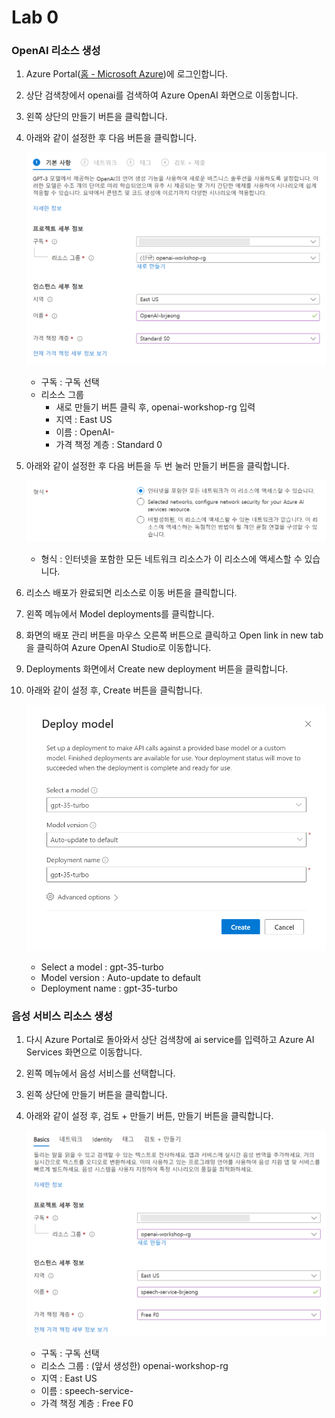 # Lab 0

### OpenAI 리소스 생성

1. Azure Portal([홈 - Microsoft Azure](https://portal.azure.com/#home))에 로그인합니다.
2. 상단 검색창에서 openai를 검색하여 Azure OpenAI 화면으로 이동합니다.
3. 왼쪽 상단의 만들기 버튼을 클릭합니다.
4. 아래와 같이 설정한 후 다음 버튼을 클릭합니다.
    
    ![Untitled](images/image1.png)
    
    - 구독 : 구독 선택
    - 리소스 그룹
        - 새로 만들기 버튼 클릭 후, openai-workshop-rg 입력
        - 지역 : East US
        - 이름 : OpenAI-<alias>
        - 가격 책정 계층 : Standard 0
5. 아래와 같이 설정한 후 다음 버튼을 두 번 눌러 만들기 버튼을 클릭합니다.
    
    ![Untitled](images/image2.png)
    
    - 형식 : 인터넷을 포함한 모든 네트워크 리소스가 이 리소스에 액세스할 수 있습니다.
6. 리소스 배포가 완료되면 리소스로 이동 버튼을 클릭합니다.
7. 왼쪽 메뉴에서 Model deployments를 클릭합니다.
8. 화면의 배포 관리 버튼을 마우스 오른쪽 버튼으로 클릭하고 Open link in new tab을 클릭하여  Azure OpenAI Studio로 이동합니다.
9. Deployments 화면에서 Create new deployment 버튼을 클릭합니다.
10. 아래와 같이 설정 후, Create 버튼을 클릭합니다.
    
    ![Untitled](images/image3.png)
    
    - Select a model : gpt-35-turbo
    - Model version : Auto-update to default
    - Deployment name : gpt-35-turbo

### 음성 서비스 리소스 생성

1. 다시 Azure Portal로 돌아와서 상단 검색창에 ai service를 입력하고 Azure AI Services 화면으로 이동합니다.
2. 왼쪽 메뉴에서 음성 서비스를 선택합니다.
3. 왼쪽 상단에 만들기 버튼을 클릭합니다.
4. 아래와 같이 설정 후, 검토 + 만들기 버튼, 만들기 버튼을 클릭합니다.
    
    ![Untitled](images/image4.png)
    
    - 구독 : 구독 선택
    - 리소스 그룹 : (앞서 생성한) openai-workshop-rg
    - 지역 : East US
    - 이름 : speech-service-<alias>
    - 가격 책정 계층 : Free F0
